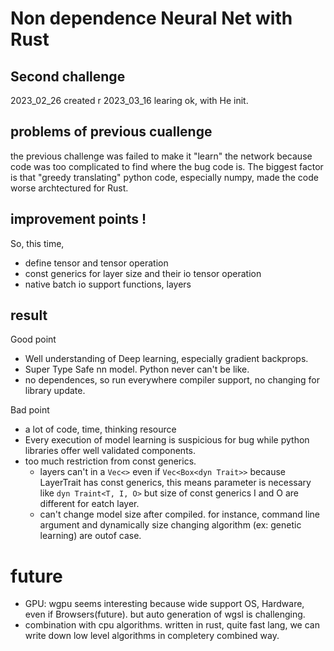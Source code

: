 # Non dependence Neural Net with Rust
## Second challenge
2023_02_26 created
r
2023_03_16 learing ok, with He init.


## problems of previous cuallenge 
the previous challenge was failed to make it "learn" the network because code was too complicated to find where the bug code is. The biggest factor is that "greedy translating" python code, especially numpy, made the code worse archtectured for Rust.

## improvement points !
So, this time, 
- define tensor and tensor operation
- const generics for layer size and their io tensor operation
- native batch io support functions, layers

## result
Good point

- Well understanding of Deep learning, especially gradient backprops.
- Super Type Safe nn model. Python never can't be like.
- no dependences, so run everywhere compiler support, no changing for library update.

Bad point

- a lot of code, time, thinking resource
- Every execution of model learning is suspicious for bug while python libraries offer well validated components.
- too much restriction from const generics.
    - layers can't in a `Vec<>` even if `Vec<Box<dyn Trait>>` because LayerTrait has const generics, this means parameter is necessary like `dyn Traint<T, I, O>` but size of const generics I and O are different for eatch layer. 
    - can't change model size after compiled. for instance, command line argument and dynamically size changing algorithm (ex: genetic learning) are outof case.


# future 
- GPU: wgpu seems interesting because wide support OS, Hardware, even if Browsers(future). but auto generation of wgsl is challenging.
- combination with cpu algorithms. written in rust, quite fast lang, we can write down low level algorithms in completery combined way.
